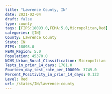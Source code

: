 ```yaml
---
title: "Lawrence County, IN"
date: 2021-02-04
draft: false
type: county
tags: [FIPS:18093.0,FEMA:5.0,Micropolitan,Red]
categories: [IN]
County: Lawrence County
State: IN
FIPS: 18093.0
FEMA_Region: 5.0
Population: 45370.0
NCHS_Urban_Rural_Classification: Micropolitan
Tests_in_prior_14_days: 1701.0
Fourteen_day_test_rate_per_100000: 3749.0
Percent_Positivity_in_prior_14_days: 0.123
Level: Red
url: /states/IN/lawrence-county
---
```



